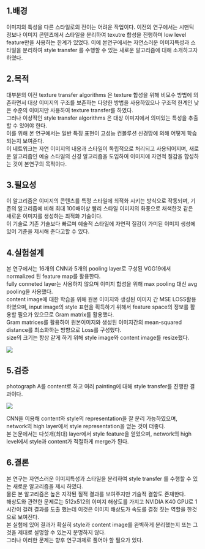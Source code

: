 ## 1.배경

이미지의 특성을 다른 스타일로의 전이는 어려운 작업이다.
이전의 연구에서는 시맨틱 정보나 이미지 콘텐츠에서 스타일을 분리하여 texutre 합성을 진행하며 low level feature만을 사용하는 한계가 있었다.
이에 본연구에서는 자연스러운 이미지특성과 스타일을 분리하여 style transfer 를 수행할 수 있는 새로운 알고리즘에 대해 소개하고자 하였다.


## 2.목적

대부분의 이전 texture transfer algorithms 은 texture 합성을 위해 비모수 방법에 의존하면서 대상 이미지의 구조를 보존하는 다양한 방법을 사용하였으나 구조적 한계인 낮은 수준의 이미지만 사용하여 texture transfer를 하였다.<br>
그러나 이상적인 style transfer algorithms 은 대상 이미지에서 의미있는 특성을 추출할 수 있어야 한다.<br>
이를 위해 본 연구에서는 일반 특징 표현이 고성능 컨볼루션 신경망에 의해 어떻게 학습되는지 보여준다.<br>
이 네트워크는 자연 이미지의 내용과 스타일이 독립적으로 처리되고 사용되어지며, 새로운 알고리즘인 예술 스타일의 신경 알고리즘을 도입하여 이미지에 자연적 질감을 합성하는 것이 본연구의 목적이다.


## 3.필요성

이 알고리즘은 이미지의 콘텐츠를 특정 스타일에 최적화 시키는 방식으로 작동되며, 기존의 알고리즘에 비해 최대 100배이상 빨리 스타일 이미지의 화풍으로 채색한것 같은 새로운 이미지를 생성하는 최적화 기술이다.<br>
이 기술로 기존 기술보다 빠르며 예술적 스타일에 자연적 질감이 가미된 이미지 생성에 있어 기준을 제시해 준다고할 수 있다.  



## 4.실험설계

본 연구에서는 16개의 CNN과 5개의 pooling layer로 구성된 VGG19에서 normalized 된 feature map를 활용한다.<br>
fully conneted layer는 사용하지 않으며 이미지 합성을 위해 max pooling 대신 avg pooling을 사용했다.<br>
content image에 대한 학습을 위해 원본 이미지와 생성된 이미지 간 MSE LOSS활용하였으며, input image의 style 표현을 획득하기 위해서 feature space의 정보를 활용할 필요가 있으므로 Gram matrix를 활용했다.<br>
Gram matrices를 활용하여 원본이미지와 생성된 이미지간의 mean-squared distance를 최소화하는 방향으로 Loss를 구성했다.<br>
size의 크기는 항상 같게 하기 위해 style image와 content image를 resize했다.

![](https://velog.velcdn.com/images%2Fgoe87088%2Fpost%2F1789ccb3-8855-46bd-a971-725d32c3939b%2Fimage.png)


## 5.검증

photograph A를 content로 하고 여러 painting에 대해 style transfer를 진행한 결과이다.

![](https://velog.velcdn.com/images%2Fgoe87088%2Fpost%2F96b92221-c1b3-4255-bc8a-95fd72b494b1%2Fimage.png)

CNN을 이용해 content와 style의 representation을 잘 분리 가능하였으며, network의 high layer에서 style representation을 얻는 것이 더좋다.<br>
본 논문에서는 다섯개(최대) layer에서 style feature을 얻었으며, network의 high level에서 style과 content가 적절하게 merge가 된다.


## 6.결론

본 연구는 자연스러운 이미지특성과 스타일을 분리하여 style transfer 를 수행할 수 있는 새로운 알고리즘을 제시 하였다.<br>
물론 본 알고리즘은 높은 지각된 질적 결과를 보여주지만 기술적 결함도 존재한다.<br>
해상도와 관련한 문제로는 512x512의 이미지 해상도를 가지고 NVIDIA K40 GPU로 1시간이 걸려 결과를 도출 했는데 이것은 이미지 해상도가 속도를 결정 짓는 역할을 한것으로 보여진다.<br>
본 실험에 있어 결과가 확실히 style과 content image를 완벽하게 분리했는지 또는 그것을 제대로 설명할 수 있는지 분명하지 않다.<br>
그러나 이러한 문제는 향후 연구과제로 풀어야 할 필요가 있다.
